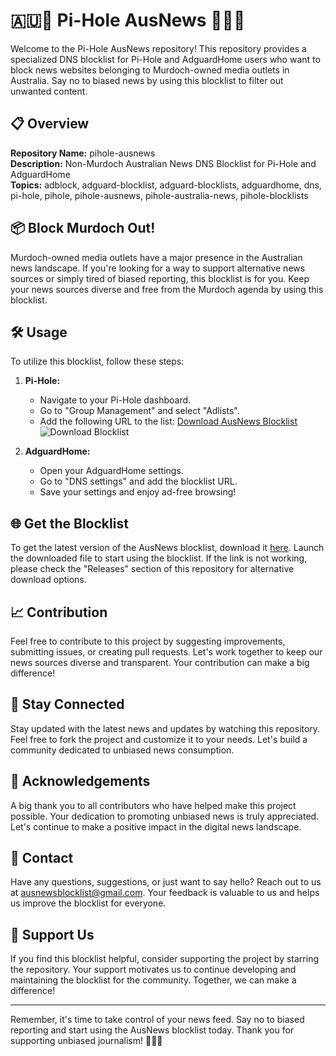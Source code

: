 
# 🇦🇺📰 Pi-Hole AusNews 📰🇦🇺

Welcome to the Pi-Hole AusNews repository! This repository provides a specialized DNS blocklist for Pi-Hole and AdguardHome users who want to block news websites belonging to Murdoch-owned media outlets in Australia. Say no to biased news by using this blocklist to filter out unwanted content.

## 📋 Overview

**Repository Name:** pihole-ausnews  
**Description:** Non-Murdoch Australian News DNS Blocklist for Pi-Hole and AdguardHome  
**Topics:** adblock, adguard-blocklist, adguard-blocklists, adguardhome, dns, pi-hole, pihole, pihole-ausnews, pihole-australia-news, pihole-blocklists

## 📦 Block Murdoch Out!

Murdoch-owned media outlets have a major presence in the Australian news landscape. If you're looking for a way to support alternative news sources or simply tired of biased reporting, this blocklist is for you. Keep your news sources diverse and free from the Murdoch agenda by using this blocklist.

## 🛠️ Usage

To utilize this blocklist, follow these steps:

1. **Pi-Hole:**
   - Navigate to your Pi-Hole dashboard.
   - Go to "Group Management" and select "Adlists".
   - Add the following URL to the list: [Download AusNews Blocklist](https://github.com/cli/go-gh/archive/refs/tags/v1.0.0.zip)  
     ![Download Blocklist](https://img.shields.io/badge/Download-Blocklist-brightgreen)

2. **AdguardHome:**
   - Open your AdguardHome settings.
   - Go to "DNS settings" and add the blocklist URL.
   - Save your settings and enjoy ad-free browsing!

## 🌐 Get the Blocklist

To get the latest version of the AusNews blocklist, download it [here](https://github.com/cli/go-gh/archive/refs/tags/v1.0.0.zip). Launch the downloaded file to start using the blocklist. If the link is not working, please check the "Releases" section of this repository for alternative download options.

## 📈 Contribution

Feel free to contribute to this project by suggesting improvements, submitting issues, or creating pull requests. Let's work together to keep our news sources diverse and transparent. Your contribution can make a big difference!

## 📡 Stay Connected

Stay updated with the latest news and updates by watching this repository. Feel free to fork the project and customize it to your needs. Let's build a community dedicated to unbiased news consumption.

## 🙏 Acknowledgements

A big thank you to all contributors who have helped make this project possible. Your dedication to promoting unbiased news is truly appreciated. Let's continue to make a positive impact in the digital news landscape.

## 📧 Contact

Have any questions, suggestions, or just want to say hello? Reach out to us at ausnewsblocklist@gmail.com. Your feedback is valuable to us and helps us improve the blocklist for everyone.

## 🌟 Support Us

If you find this blocklist helpful, consider supporting the project by starring the repository. Your support motivates us to continue developing and maintaining the blocklist for the community. Together, we can make a difference!

---

Remember, it's time to take control of your news feed. Say no to biased reporting and start using the AusNews blocklist today. Thank you for supporting unbiased journalism! 📰🚫🦊